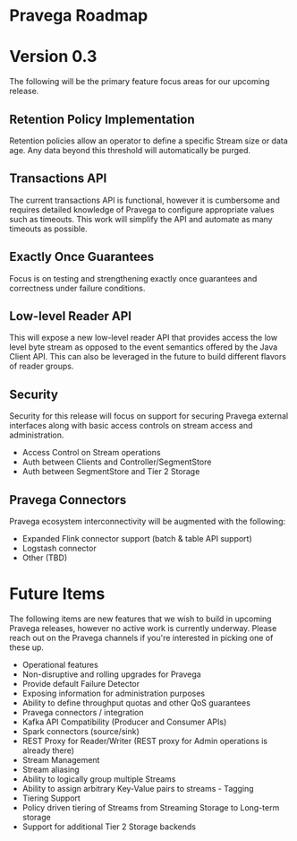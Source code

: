 <!--
Copyright (c) 2017 Dell Inc., or its subsidiaries. All Rights Reserved.

Licensed under the Apache License, Version 2.0 (the "License");
you may not use this file except in compliance with the License.
You may obtain a copy of the License at

    http://www.apache.org/licenses/LICENSE-2.0
-->
# Pravega Roadmap

# Version 0.3
The following will be the primary feature focus areas for our upcoming release.

## Retention Policy Implementation
Retention policies allow an operator to define a specific Stream size or data age.  Any data beyond this threshold will automatically be purged.

## Transactions API
The current transactions API is functional, however it is cumbersome and requires detailed knowledge of Pravega to configure appropriate values such as timeouts.  This work will simplify the API and automate as many timeouts as possible.

## Exactly Once Guarantees
Focus is on testing and strengthening exactly once guarantees and correctness under failure conditions.

## Low-level Reader API
This will expose a new low-level reader API that provides access the low level byte stream as opposed to the event semantics offered by the Java Client API.  This can also be leveraged in the future to build different flavors of reader groups.

## Security
Security for this release will focus on support for securing Pravega external interfaces along with basic access controls on stream access and administration.
-  Access Control on Stream operations
-  Auth between Clients and Controller/SegmentStore
-  Auth between SegmentStore and Tier 2 Storage

## Pravega Connectors
Pravega ecosystem interconnectivity will be augmented with the following:
-  Expanded Flink connector support (batch & table API support)
-  Logstash connector
-  Other (TBD)

# Future Items
The following items are new features that we wish to build in upcoming Pravega releases, however no active work is currently underway.  Please reach out on the Pravega channels if you're interested in picking one of these up.

-  Operational features
  -  Non-disruptive and rolling upgrades for Pravega
  -  Provide default Failure Detector
  -  Exposing information for administration purposes
  -  Ability to define throughput quotas and other QoS guarantees
-  Pravega connectors / integration
  -  Kafka API Compatibility (Producer and Consumer APIs)
  -  Spark connectors (source/sink)
  -  REST Proxy for Reader/Writer (REST proxy for Admin operations is already there)
-  Stream Management
  -  Stream aliasing
  -  Ability to logically group multiple Streams
  -  Ability to assign arbitrary Key-Value pairs to streams - Tagging
-  Tiering Support
  -  Policy driven tiering of Streams from Streaming Storage to Long-term storage
  -  Support for additional Tier 2 Storage backends
